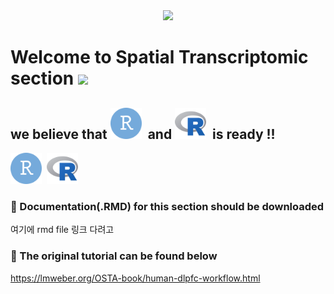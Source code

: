 <div id="header" align="center">
  <img src="https://media.giphy.com/media/heIX5HfWgEYlW/giphy.gif" width="300"/>
</div>

<h1>
  Welcome to Spatial Transcriptomic section 
  <img src="https://media.giphy.com/media/hvRJCLFzcasrR4ia7z/giphy.gif" width="30px"/>
</h1>

## we believe that <img src="https://github.com/devicons/devicon/blob/master/icons/rstudio/rstudio-original.svg" title="Rstudio" alt="Rstudio" width="50" height="50"/>&nbsp; and  <img src="https://github.com/devicons/devicon/blob/master/icons/r/r-original.svg" title="R" alt="R" width="50" height="50"/>&nbsp; is ready !!
<div>
  <img src="https://github.com/devicons/devicon/blob/master/icons/rstudio/rstudio-original.svg" title="Rstudio" alt="Rstudio" width="50" height="50"/>&nbsp;
  <img src="https://github.com/devicons/devicon/blob/master/icons/r/r-original.svg" title="R" alt="R" width="50" height="50"/>&nbsp;
</div>

### :open_book: Documentation(.RMD) for this section should be downloaded
여기에 rmd file 링크 다려고

### :open_book: The original tutorial can be found below
https://lmweber.org/OSTA-book/human-dlpfc-workflow.html
